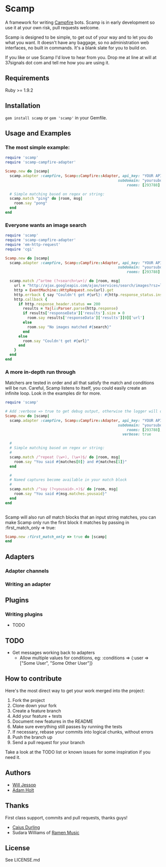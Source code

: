 # Scamp

A framework for writing [Campfire](http://campfirenow.com/) bots. Scamp is in early development so use it at your own risk, pull requests welcome.

Scamp is designed to be simple, to get out of your way and to let you do what you want. It doesn't have any baggage, so no administration web interfaces, no built in commands. It's a blank slate for you to build on.

If you like or use Scamp I'd love to hear from you. Drop me at line at will at 37signals dot com and tell me how you are using it.

## Requirements

Ruby >= 1.9.2

## Installation

`gem install scamp` or `gem 'scamp'` in your Gemfile.

## Usage and Examples

### The most simple example:

``` ruby
require 'scamp'
require 'scamp-campfire-adapter'

Scamp.new do |scamp|
  scamp.adapter :campfire, Scamp::Campfire::Adapter, api_key: "YOUR API KEY",
                                                   subdomain: "yoursubdomain",
                                                       rooms: [293788]

  # Simple matching based on regex or string:
  scamp.match "ping" do |room, msg|
    room.say "pong"
  end
end
```

### Everyone wants an image search

``` ruby
require 'scamp'
require 'scamp-campfire-adapter'
require 'em-http-request'
require 'cgi'

Scamp.new do |scamp|
  scamp.adapter :campfire, Scamp::Campfire::Adapter, api_key: "YOUR API KEY",
                                                   subdomain: "yoursubdomain",
                                                       rooms: [293788]

  scamp.match /^artme (?<search>\w+)/ do |room, msg|
    url = "http://ajax.googleapis.com/ajax/services/search/images?rsz=large&start=0&v=1.0&q=#{CGI.escape(search)}"
    http = EventMachine::HttpRequest.new(url).get
    http.errback { say "Couldn't get #{url}: #{http.response_status.inspect}" }
    http.callback {
      if http.response_header.status == 200
        results = Yajl::Parser.parse(http.response)
        if results['responseData']['results'].size > 0
          room.say results['responseData']['results'][0]['url']
        else
          room.say "No images matched #{search}"
        end
      else
        room.say "Couldn't get #{url}"
      end
    }
  end
end
```

### A more in-depth run through

Matchers are tested in order and all that satisfy the match and conditions will be run. Careful, Scamp listens to itself, you could easily create an infinite loop. Look in the examples dir for more.

``` ruby
require 'scamp'

# Add :verbose => true to get debug output, otherwise the logger will output INFO
Scamp.new do |scamp|
  scamp.adapter :campfire, Scamp::Campfire::Adapter, api_key: "YOUR API KEY",
                                                   subdomain: "yoursubdomain",
                                                       rooms: [293788],
                                                     verbose: true

  # 
  # Simple matching based on regex or string:
  # 
  scamp.match /^repeat (\w+), (\w+)$/ do |room, msg|
    room.say "You said #{matches[0]} and #{matches[1]}"
  end

  # 
  # Named captures become available in your match block
  # 
  scamp.match /^say (?<yousaid>.+)$/ do |room, msg|
    room.say "You said #{msg.matches.yousaid}"
  end
end
  
```

Scamp will also run _all_ match blocks that an input string matches, you can make Scamp only run the first block it matches by passing in :first\_match\_only => true:

``` ruby
Scamp.new :first_match_only => true do |scamp|
end
```

## Adapters

### Adapter channels

### Writing an adapter


## Plugins

### Writing plugins

* TODO


## TODO

  * Get messages working back to adapters
	* Allow multiple values for conditions, eg: :conditions => {:user => ["Some User", "Some Other User"]}

## How to contribute

Here's the most direct way to get your work merged into the project:

1. Fork the project
2. Clone down your fork
3. Create a feature branch
4. Add your feature + tests
5. Document new features in the README
6. Make sure everything still passes by running the tests
7. If necessary, rebase your commits into logical chunks, without errors
8. Push the branch up
9. Send a pull request for your branch

Take a look at the TODO list or known issues for some inspiration if you need it.

## Authors

* [Will Jessop](http://willj.net/)
* [Adam Holt](http://adamholt.co.uk/)

## Thanks

First class support, commits and pull requests, thanks guys!

* [Caius Durling](http://caius.name/)
* Sudara Williams of [Ramen Music](http://ramenmusic.com)

## License

See LICENSE.md
